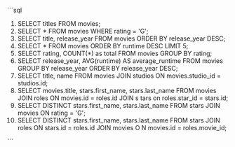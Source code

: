 \```sql
1. SELECT titles FROM movies;
2. SELECT * FROM movies WHERE rating = 'G';
3. SELECT title, release_year FROM movies ORDER BY release_year DESC;
4. SELECT * FROM movies ORDER BY runtime DESC LIMIT 5;
5. SELECT rating, COUNT(*) as total FROM movies GROUP BY rating;
6. SELECT release_year, AVG(runtime) AS average_runtime FROM movies GROUP BY release_year ORDER BY release_year DESC;
7. SELECT title, name FROM movies JOIN studios ON movies.studio_id = studios.id;
8. SELECT movies.title, stars.first_name, stars.last_name FROM movies JOIN roles ON movies.id = roles.id JOIN s
tars on roles.star_id = stars.id;
9. SELECT DISTINCT stars.first_name, stars.last_name FROM stars JOIN movies ON rating = 'G';
10. SELECT DISTINCT stars.first_name, stars.last_name FROM stars JOIN roles ON stars.id = roles.id JOIN movies O
N movies.id = roles.movie_id;

\```